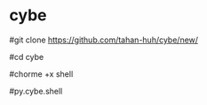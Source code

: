 # cybe

#git clone https://github.com/tahan-huh/cybe/new/

#cd cybe

#chorme +x shell

#py.cybe.shell
